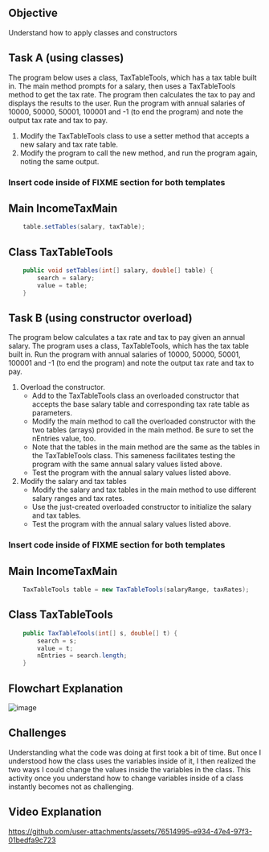 ## Objective
Understand how to apply classes and constructors

## Task A (using classes)
The program below uses a class, TaxTableTools, which has a tax table built in. The main method prompts for a salary, then uses a TaxTableTools method to get the tax rate. The program then calculates the tax to pay and displays the results to the user. Run the program with annual salaries of 10000, 50000, 50001, 100001 and -1 (to end the program) and note the output tax rate and tax to pay.

1. Modify the TaxTableTools class to use a setter method that accepts a new salary and tax rate table.   
2. Modify the program to call the new method, and run the program again, noting the same output.   

### Insert code inside of FIXME section for both templates
## Main IncomeTaxMain
```java
    table.setTables(salary, taxTable);
```

## Class TaxTableTools
```java
    public void setTables(int[] salary, double[] table) {
        search = salary;
        value = table;
    }
```

## Task B (using constructor overload)
The program below calculates a tax rate and tax to pay given an annual salary. The program uses a class, TaxTableTools, which has the tax table built in. Run the program with annual salaries of 10000, 50000, 50001, 100001 and -1 (to end the program) and note the output tax rate and tax to pay.

1. Overload the constructor.   
   - Add to the TaxTableTools class an overloaded constructor that accepts the base salary table and corresponding tax rate table as parameters.   
   - Modify the main method to call the overloaded constructor with the two tables (arrays) provided in the main method. Be sure to set the nEntries value, too.  
   - Note that the tables in the main method are the same as the tables in the TaxTableTools class. This sameness facilitates testing the program with the same annual salary values listed above.  
   - Test the program with the annual salary values listed above.
2. Modify the salary and tax tables
   - Modify the salary and tax tables in the main method to use different salary ranges and tax rates.
   - Use the just-created overloaded constructor to initialize the salary and tax tables.
   - Test the program with the annual salary values listed above.

### Insert code inside of FIXME section for both templates
## Main IncomeTaxMain
```java
    TaxTableTools table = new TaxTableTools(salaryRange, taxRates);
```

## Class TaxTableTools
```java
    public TaxTableTools(int[] s, double[] t) {
        search = s;
        value = t;
        nEntries = search.length;
    }
```


## Flowchart Explanation
![image](https://github.com/user-attachments/assets/42b26695-567e-48a7-9187-9a3526f7c0c2)


## Challenges
Understanding what the code was doing at first took a bit of time. But once I understood how the class uses the variables inside of it, I then realized the two ways I could change the values inside the variables in the class. This activity once you understand how to change variables inside of a class instantly becomes not as challenging.

## Video Explanation
https://github.com/user-attachments/assets/76514995-e934-47e4-97f3-01bedfa9c723
